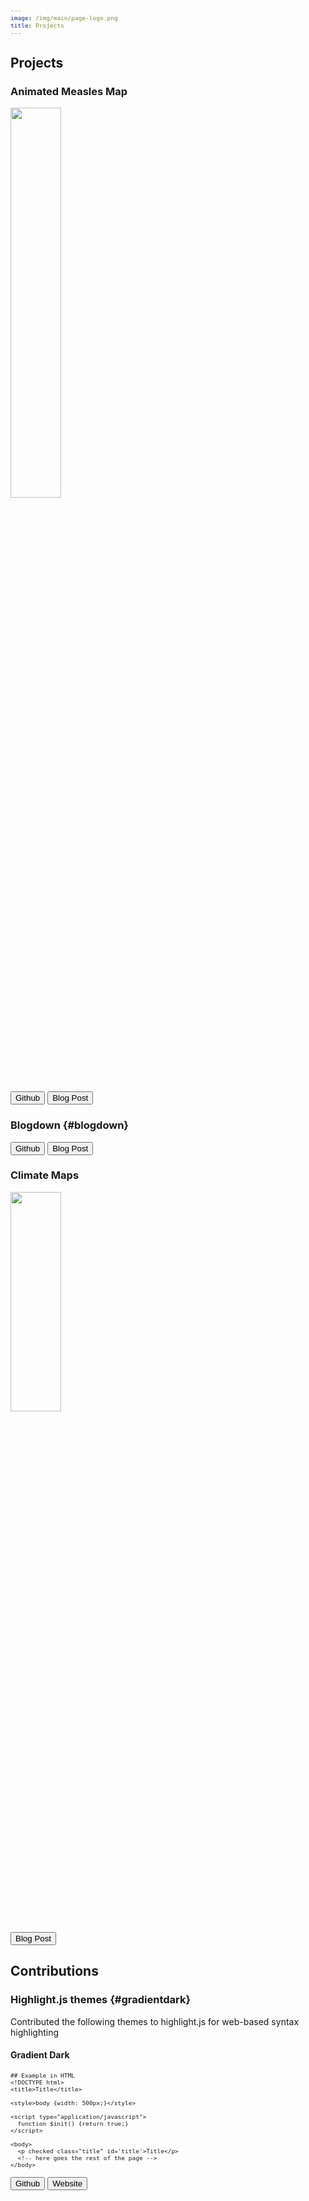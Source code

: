 ```yaml
---
image: /img/main/page-logo.png
title: Projects
---
```


## Projects
### Animated Measles Map
<p><img class="projimg" src="/img/post/measlesmap_thumb.gif" width=40%></p>
<a href="https://github.com/samiaab1990/SamiasTidyTuesdayProjects/blob/master/Week50-Disease/README.md"><button class="gitbtn"> Github <i class="fab fa-github-alt"></i></button></a>
<a href="https://samia.rbind.io/post/making-an-animated-measles-map-a-tidy-tuesday-project/"><button class="gitbtn"> Blog Post <i class="far fa-sticky-note"></i></button></a></p>

### Blogdown {#blogdown} 
<p><a href="https://github.com/samiaab1990/blogdown"><button class="gitbtn"> Github <i class="fab fa-github-alt"></i></button></a>
<a href="http://samia.rbind.io/post/making-a-static-website-using-blogdown/"><button class="gitbtn"> Blog Post <i class="far fa-sticky-note"></i></button></a></p>

### Climate Maps
<p><img class="projimg" src="/img/post/climate_mapgif.gif" width=40% height=30%></p>
<a href="http://samia.rbind.io/post/australia-wildfires-a-tidy-tuesday-project-from-january-2020/"><button class="gitbtn"> Blog Post <i class="far fa-sticky-note"></i></button></a>

## Contributions 
### Highlight.js themes {#gradientdark}
<link rel="stylesheet"
      href="//cdnjs.cloudflare.com/ajax/libs/highlight.js/10.1.1/styles/gradient-dark.min.css">
<script src="//cdnjs.cloudflare.com/ajax/libs/highlight.js/10.1.1/highlight.min.js"></script>
<style type="text/css" rel="stylesheet">
pre {
   display: table;
   font-size: .8em;
   table-layout: fixed;
   font-family: "monospace";
   width: 70%;
}

pre code {
     display: inline-block;
     overflow-x: auto;
     font-family: "Monaco",Menlo,Ubuntu Mono,Droid Sans Mono,Consolas   ,monospace;
     font-size:.8em;
     padding: 1em 1.5em;
     
   
   }
  .copy-code-button {
  visibility: hidden;
  margin: none;

pre code hr {
   border: 0;
   background-color:transparent;
   margin: 2em 0;
 }

}
</style>
Contributed the following themes to highlight.js for web-based syntax highlighting 

#### Gradient Dark

```
## Example in HTML
<!DOCTYPE html>
<title>Title</title>

<style>body {width: 500px;}</style>

<script type="application/javascript">
  function $init() {return true;}
</script>

<body>
  <p checked class="title" id='title'>Title</p>
  <!-- here goes the rest of the page -->
</body>
```
<a href="https://github.com/highlightjs/highlight.js/blob/master/src/styles/gradient-dark.css"><button class="gitbtn"> Github <i class="fab fa-github-alt"></i></button></a>
<a href="https://highlightjs.org/static/demo/"><button class="gitbtn"> Website <i class="fas fa-globe-americas"></i></button></a>
